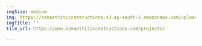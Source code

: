 ```yaml
---
imgSize: medium
img: https://samasthiticonstructions.s3.ap-south-1.amazonaws.com/uploads/LIVING ROOM.jpg
imgTitle: ''
tile_url: https://www.samasthiticonstructions.com/projects/

---
```

